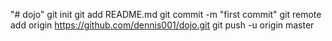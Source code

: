 "# dojo"  git init git add README.md git commit -m "first commit" git remote add origin https://github.com/dennis001/dojo.git git push -u origin master

